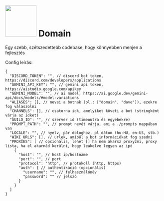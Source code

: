 # <img src="https://github.com/user-attachments/assets/b4c1f045-e2c6-4b8d-90ae-a5fb40c32e4e" alt width="100px"> Domain

Egy szebb, szétszedettebb codebase, hogy könnyebben menjen a fejlesztés

Config leírás:
```json5
{
  "DISCORD_TOKEN": "", // discord bot token, https://discord.com/developers/applications
  "GEMINI_API_KEY": "", // gemini api token, https://aistudio.google.com/apikey
  "GEMINI_MODEL": "", // ai model, https://ai.google.dev/gemini-api/docs/models/#model-variations
  "ALIASES": [], // nevei a botnak (pl.: ["domain", "dave"]), ezekre fog válaszolni
  "CHANNELS": [], // csatorna idk, amelyiket követi a bot (stringként várja az idket)
  "GUILD_ID": "", // szerver id (timeoutra és egyebekre)
  "PROMPT_PATH": "", // prompt nevét várja, ami a ./prompts mappában van
  "LOCALE": "", // nyelv, pár dologhoz, pl dátum (hu-HU, en-US, stb.)
  "WIKI_URLS": [], // urlek, amiből a bot információkat fog szedni
  "PROXIES": [ // opcionális, lehet [] ha nem akarsz proxyzni, proxy lista, ha el akarnád kerülni, hogy leakelve legyen az ipd
    {
      "host": "", // host ip/hostname
      "port": "", // port
      "protocol": "http", // protokoll (http, https)
      "auth": { // authentikáció (opcionális)
        "username": "", // felhasználónév
        "password": "" // jelszó
      }
    }
  ]
}
```